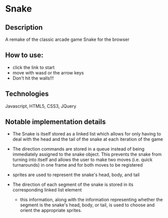 # Snake

## Description
A remake of the classic arcade game Snake for the browser

## How to use:
- click the link to start
- move with wasd or the arrow keys
- Don't hit the walls!!!

## Technologies
Javascript, HTML5, CSS3, JQuery

## Notable implementation details
- The Snake is itself stored as a linked list which allows for only having to deal with the head and the tail of the snake at each iteration of the game

- The direction commands are stored in a queue instead of being immediately assigned to the snake object. This prevents the snake from turning into itself and allows the user to make two moves (i.e. quick turnarounds) in one frame and for both moves to be registered

- sprites are used to represent the snake's head, body, and tail

- The direction of each segment of the snake is stored in its corresponding linked list element
  - this information, along with the information representing whether the segment is the snake's head, body, or tail, is used to choose and orient the appropriate sprites.
